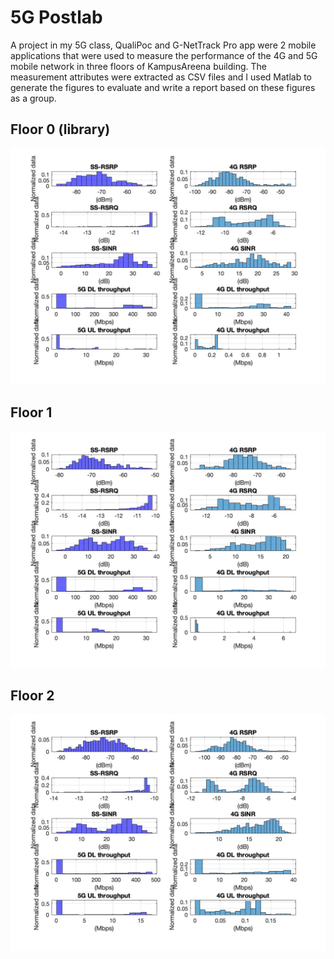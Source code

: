 # 5G Postlab

A project in my 5G class, QualiPoc and G-NetTrack Pro app were 2 mobile applications that were used to measure the 
performance of the 4G and 5G mobile network in three floors of KampusAreena building. 
The measurement attributes were extracted as CSV files and I used Matlab to generate the figures to evaluate and write a report based 
on these figures as a group.

## Floor 0 (library)

![floor 0](figures/floor0.jpg)

## Floor 1

![floor 1](figures/floor1.jpg)

## Floor 2

![floor 2](figures/floor2.jpg)
